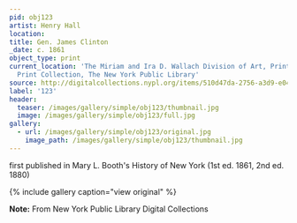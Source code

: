 ```yaml
---
pid: obj123
artist: Henry Hall
location:
title: Gen. James Clinton
_date: c. 1861
object_type: print
current_location: 'The Miriam and Ira D. Wallach Division of Art, Prints and Photographs:
  Print Collection, The New York Public Library'
source: http://digitalcollections.nypl.org/items/510d47da-2756-a3d9-e040-e00a18064a99
label: '123'
header:
  teaser: /images/gallery/simple/obj123/thumbnail.jpg
  image: /images/gallery/simple/obj123/full.jpg
gallery:
  - url: /images/gallery/simple/obj123/original.jpg
    image_path: /images/gallery/simple/obj123/thumbnail.jpg  
---
```

first published in Mary L. Booth's History of New York (1st ed. 1861, 2nd ed. 1880)

{% include gallery caption="view original" %}

**Note:**
From New York Public Library Digital Collections
